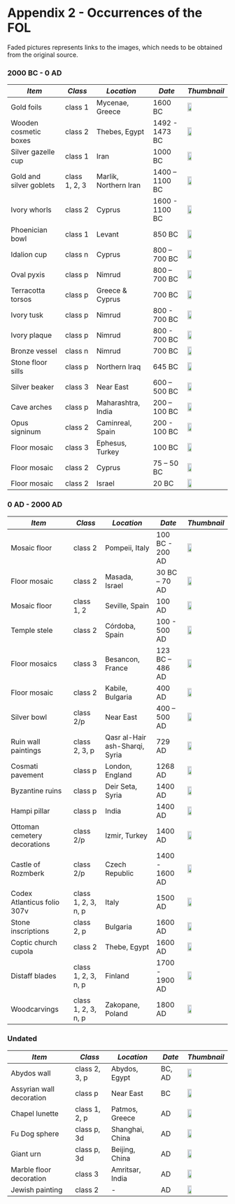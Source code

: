 # Appendix 2 - Occurrences of the FOL

Faded pictures represents links to the images, which needs to be obtained from the original source.

### 2000 BC - 0 AD

| ***Item*** | ***Class*** | ***Location*** | ***Date*** | ***Thumbnail*** |
| -- | -- | -- | -- | -- |
|Gold foils|class 1|Mycenae, Greece|1600 BC|<a href="http://artifacts.flowerofliferesearch.com/2000-0bc.html#fig6.1.1"><img src="http://artifacts.flowerofliferesearch.com/media/gold-foils.jpg" height="33%" /></a>|
|Wooden cosmetic boxes|class 2|Thebes, Egypt|1492 - 1473 BC|<a href="http://artifacts.flowerofliferesearch.com/2000-0bc.html#fig6.1.2"><img src="http://artifacts.flowerofliferesearch.com/media/cosmetic-box.jpg" height="33%" /></a>|
|Silver gazelle cup|class 1|Iran|1000 BC|<a href="http://artifacts.flowerofliferesearch.com/2000-0bc.html#fig6.1.3"><img src="http://artifacts.flowerofliferesearch.com/media/silver-goblet.png" height="33%" /></a>|
|Gold and silver goblets|class 1, 2, 3|Marlik, Northern Iran|1400 – 1100 BC|<a href="http://artifacts.flowerofliferesearch.com/2000-0bc.html#fig6.1.4"><img src="http://artifacts.flowerofliferesearch.com/media/golden-goblet.jpg" height="33%" /></a>|
|Ivory whorls|class 2|Cyprus|1600 - 1100 BC|<a href="http://artifacts.flowerofliferesearch.com/2000-0bc.html#fig6.1.5"><img src="http://artifacts.flowerofliferesearch.com/media/cyprus-whorl.jpg" height="33%" /></a>|
|Phoenician bowl|class 1|Levant|850 BC|<a href="#"><img src="http://artifacts.flowerofliferesearch.com/media/silver-goblet.png" height="33%" /></a>|
|Idalion cup|class n|Cyprus|800 – 700 BC|<a href="http://artifacts.flowerofliferesearch.com/2000-0bc.html#fig6.1.6"><img src="http://artifacts.flowerofliferesearch.com/media/idalion-cup.png" height="33%" /></a>|
|Oval pyxis|class p|Nimrud|800 – 700 BC|<a href="#"><img src="http://artifacts.flowerofliferesearch.com/media/oval-pyxis.png" height="33%" class="faded" /></a>|
|Terracotta torsos|class p|Greece & Cyprus|700 BC|<a href="#"><img src="http://artifacts.flowerofliferesearch.com/media/terracotta-torso.png" height="33%" class="faded" /></a>|
|Ivory tusk|class p|Nimrud|800 - 700 BC|<a href="#"><img src="http://artifacts.flowerofliferesearch.com/media/ivory-tusk.png" height="33%" class="faded" /></a>|
|Ivory plaque|class p|Nimrud|800 - 700 BC|<a href="#"><img src="http://artifacts.flowerofliferesearch.com/media/ivory-plaque.png" height="33%" class="faded" /></a>|
|Bronze vessel|class n|Nimrud|700 BC|<a href="http://artifacts.flowerofliferesearch.com/2000-0bc.html#fig6.1.7"><img src="http://artifacts.flowerofliferesearch.com/media/bronze-vessel.jpg" height="33%" /></a>|
|Stone floor sills|class p|Northern Iraq|645 BC|<a href="http://artifacts.flowerofliferesearch.com/2000-0bc.html#fig6.1.8"><img src="http://artifacts.flowerofliferesearch.com/media/door-sill.jpg" height="33%" /></a>|
|Silver beaker|class 3|Near East|600 – 500 BC|<a href="http://artifacts.flowerofliferesearch.com/2000-0bc.html#fig6.1.9"><img src="http://artifacts.flowerofliferesearch.com/media/silver-beaker.jpg" height="33%" /></a>|
|Cave arches|class p|Maharashtra, India|200 – 100 BC|<a href="http://artifacts.flowerofliferesearch.com/2000-0bc.html#fig6.1.10"><img src="http://artifacts.flowerofliferesearch.com/media/cave-arches.jpg" height="33%" /></a>|
|Opus signinum|class 2|Caminreal, Spain|200 - 100 BC|<a href="http://artifacts.flowerofliferesearch.com/2000-0bc.html#opus-signinum"><img src="http://artifacts.flowerofliferesearch.com/media/opus-signinum.png" height="33%" class="faded" /></a>|
|Floor mosaic|class 3|Ephesus, Turkey|100 BC|<a href="http://artifacts.flowerofliferesearch.com/2000-0bc.html#fig6.1.11"><img src="http://artifacts.flowerofliferesearch.com/media/mosaic-ephesus.jpg" height="33%" /></a>|
|Floor mosaic|class 2|Cyprus|75 – 50 BC|<a href="http://artifacts.flowerofliferesearch.com/2000-0bc.html#fig6.1.12"><img src="http://artifacts.flowerofliferesearch.com/media/mosaic-cyprus.png" height="33%" /></a>|
|Floor mosaic|class 2|Israel|20 BC|<a href="http://artifacts.flowerofliferesearch.com/2000-0bc.html#fig6.1.13"><img src="http://artifacts.flowerofliferesearch.com/media/mosaic-herodium.jpg" height="33%" /></a>|


### 0 AD - 2000 AD

| ***Item*** | ***Class*** | ***Location*** | ***Date*** | ***Thumbnail*** |
| -- | -- | -- | -- | -- |
|Mosaic floor|class 2|Pompeii, Italy|100 BC - 200 AD|<a href="http://artifacts.flowerofliferesearch.com/2000-0bc.html#fig6.1.13"><img src="http://artifacts.flowerofliferesearch.com/media/mosaic-herodium.jpg" height="33%" /></a>|
|Floor mosaic|class 2|Masada, Israel|30 BC – 70 AD|<a href="http://artifacts.flowerofliferesearch.com/2000-0bc.html#fig6.1.13"><img src="http://artifacts.flowerofliferesearch.com/media/mosaic-herodium.jpg" height="33%" /></a>|
|Mosaic floor|class 1, 2|Seville, Spain|100 AD|<a href="http://artifacts.flowerofliferesearch.com/2000-0bc.html#fig6.1.13"><img src="http://artifacts.flowerofliferesearch.com/media/mosaic-herodium.jpg" height="33%" /></a>|
|Temple stele|class 2|Córdoba, Spain|100 - 500 AD|<a href="http://artifacts.flowerofliferesearch.com/2000-0bc.html#fig6.1.13"><img src="http://artifacts.flowerofliferesearch.com/media/mosaic-herodium.jpg" height="33%" /></a>|
|Floor mosaics|class 3|Besancon, France|123 BC – 486 AD|<a href="http://artifacts.flowerofliferesearch.com/2000-0bc.html#fig6.1.13"><img src="http://artifacts.flowerofliferesearch.com/media/mosaic-herodium.jpg" height="33%" /></a>|
|Floor mosaic|class 2|Kabile, Bulgaria|400 AD|<a href="http://artifacts.flowerofliferesearch.com/2000-0bc.html#fig6.1.13"><img src="http://artifacts.flowerofliferesearch.com/media/mosaic-herodium.jpg" height="33%" /></a>|
|Silver bowl|class 2/p|Near East|400 – 500 AD|<a href="http://artifacts.flowerofliferesearch.com/2000-0bc.html#fig6.1.13"><img src="http://artifacts.flowerofliferesearch.com/media/mosaic-herodium.jpg" height="33%" /></a>|
|Ruin wall paintings|class 2, 3, p|Qasr al-Hair ash-Sharqi, Syria|729 AD|<a href="http://artifacts.flowerofliferesearch.com/2000-0bc.html#fig6.1.13"><img src="http://artifacts.flowerofliferesearch.com/media/mosaic-herodium.jpg" height="33%" /></a>|
|Cosmati pavement|class p|London, England|1268 AD|<a href="http://artifacts.flowerofliferesearch.com/2000-0bc.html#fig6.1.13"><img src="http://artifacts.flowerofliferesearch.com/media/mosaic-herodium.jpg" height="33%" /></a>|
|Byzantine ruins|class p|Deir Seta, Syria|1400 AD|<a href="http://artifacts.flowerofliferesearch.com/2000-0bc.html#fig6.1.13"><img src="http://artifacts.flowerofliferesearch.com/media/mosaic-herodium.jpg" height="33%" /></a>|
|Hampi pillar|class p|India|1400 AD|<a href="http://artifacts.flowerofliferesearch.com/2000-0bc.html#fig6.1.13"><img src="http://artifacts.flowerofliferesearch.com/media/mosaic-herodium.jpg" height="33%" /></a>|
|Ottoman cemetery decorations|class 2/p|Izmir, Turkey|1400 AD|<a href="http://artifacts.flowerofliferesearch.com/2000-0bc.html#fig6.1.13"><img src="http://artifacts.flowerofliferesearch.com/media/mosaic-herodium.jpg" height="33%" /></a>|
|Castle of Rozmberk|class 2/p|Czech Republic|1400 - 1600 AD|<a href="http://artifacts.flowerofliferesearch.com/2000-0bc.html#fig6.1.13"><img src="http://artifacts.flowerofliferesearch.com/media/mosaic-herodium.jpg" height="33%" /></a>|
|Codex Atlanticus folio 307v|class 1, 2, 3, n, p|Italy|1500 AD|<a href="http://artifacts.flowerofliferesearch.com/2000-0bc.html#fig6.1.13"><img src="http://artifacts.flowerofliferesearch.com/media/mosaic-herodium.jpg" height="33%" /></a>|
|Stone inscriptions|class 2, p|Bulgaria|1600 AD|<a href="http://artifacts.flowerofliferesearch.com/2000-0bc.html#fig6.1.13"><img src="http://artifacts.flowerofliferesearch.com/media/mosaic-herodium.jpg" height="33%" /></a>|
|Coptic church cupola|class 2|Thebe, Egypt|1600 AD|<a href="http://artifacts.flowerofliferesearch.com/2000-0bc.html#fig6.1.13"><img src="http://artifacts.flowerofliferesearch.com/media/mosaic-herodium.jpg" height="33%" /></a>|
|Distaff blades|class 1, 2, 3, n, p|Finland|1700 - 1900 AD|<a href="http://artifacts.flowerofliferesearch.com/2000-0bc.html#fig6.1.13"><img src="http://artifacts.flowerofliferesearch.com/media/mosaic-herodium.jpg" height="33%" /></a>|
|Woodcarvings|class 1, 2, 3, n, p|Zakopane, Poland|1800 AD|<a href="http://artifacts.flowerofliferesearch.com/2000-0bc.html#fig6.1.13"><img src="http://artifacts.flowerofliferesearch.com/media/mosaic-herodium.jpg" height="33%" /></a>|


### Undated

| ***Item*** | ***Class*** | ***Location*** | ***Date*** | ***Thumbnail*** |
| -- | -- | -- | -- | -- |
|Abydos wall|class 2, 3, p|Abydos, Egypt|BC, AD|<a href="http://artifacts.flowerofliferesearch.com/2000-0bc.html#fig6.1.13"><img src="http://artifacts.flowerofliferesearch.com/media/mosaic-herodium.jpg" height="33%" /></a>|
|Assyrian wall decoration|class p|Near East|BC|<a href="http://artifacts.flowerofliferesearch.com/2000-0bc.html#fig6.1.13"><img src="http://artifacts.flowerofliferesearch.com/media/mosaic-herodium.jpg" height="33%" /></a>|
|Chapel lunette|class 1, 2, p|Patmos, Greece|AD|<a href="http://artifacts.flowerofliferesearch.com/2000-0bc.html#fig6.1.13"><img src="http://artifacts.flowerofliferesearch.com/media/mosaic-herodium.jpg" height="33%" /></a>|
|Fu Dog sphere|class p, 3d|Shanghai, China|AD|<a href="http://artifacts.flowerofliferesearch.com/2000-0bc.html#fig6.1.13"><img src="http://artifacts.flowerofliferesearch.com/media/mosaic-herodium.jpg" height="33%" /></a>|
|Giant urn|class p, 3d|Beijing, China|AD|<a href="http://artifacts.flowerofliferesearch.com/2000-0bc.html#fig6.1.13"><img src="http://artifacts.flowerofliferesearch.com/media/mosaic-herodium.jpg" height="33%" /></a>|
|Marble floor decoration|class 3|Amritsar, India|AD|<a href="http://artifacts.flowerofliferesearch.com/2000-0bc.html#fig6.1.13"><img src="http://artifacts.flowerofliferesearch.com/media/mosaic-herodium.jpg" height="33%" /></a>|
|Jewish painting|class 2|-|AD|<a href="http://artifacts.flowerofliferesearch.com/2000-0bc.html#fig6.1.13"><img src="http://artifacts.flowerofliferesearch.com/media/mosaic-herodium.jpg" height="33%" /></a>|
